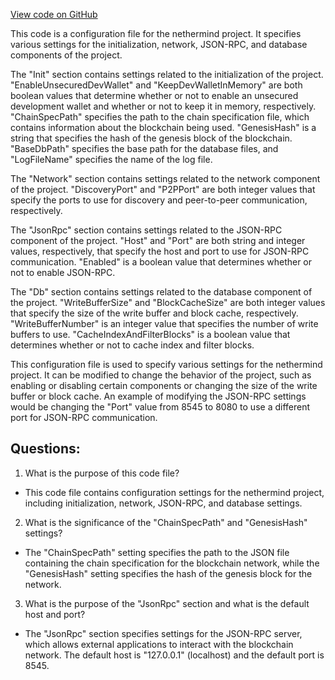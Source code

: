 [View code on GitHub](https://github.com/nethermindeth/nethermind/Nethermind.Overseer.Test/configs/cliqueNode.cfg)

This code is a configuration file for the nethermind project. It specifies various settings for the initialization, network, JSON-RPC, and database components of the project.

The "Init" section contains settings related to the initialization of the project. "EnableUnsecuredDevWallet" and "KeepDevWalletInMemory" are both boolean values that determine whether or not to enable an unsecured development wallet and whether or not to keep it in memory, respectively. "ChainSpecPath" specifies the path to the chain specification file, which contains information about the blockchain being used. "GenesisHash" is a string that specifies the hash of the genesis block of the blockchain. "BaseDbPath" specifies the base path for the database files, and "LogFileName" specifies the name of the log file.

The "Network" section contains settings related to the network component of the project. "DiscoveryPort" and "P2PPort" are both integer values that specify the ports to use for discovery and peer-to-peer communication, respectively.

The "JsonRpc" section contains settings related to the JSON-RPC component of the project. "Host" and "Port" are both string and integer values, respectively, that specify the host and port to use for JSON-RPC communication. "Enabled" is a boolean value that determines whether or not to enable JSON-RPC.

The "Db" section contains settings related to the database component of the project. "WriteBufferSize" and "BlockCacheSize" are both integer values that specify the size of the write buffer and block cache, respectively. "WriteBufferNumber" is an integer value that specifies the number of write buffers to use. "CacheIndexAndFilterBlocks" is a boolean value that determines whether or not to cache index and filter blocks.

This configuration file is used to specify various settings for the nethermind project. It can be modified to change the behavior of the project, such as enabling or disabling certain components or changing the size of the write buffer or block cache. An example of modifying the JSON-RPC settings would be changing the "Port" value from 8545 to 8080 to use a different port for JSON-RPC communication.
## Questions: 
 1. What is the purpose of this code file?
- This code file contains configuration settings for the nethermind project, including initialization, network, JSON-RPC, and database settings.

2. What is the significance of the "ChainSpecPath" and "GenesisHash" settings?
- The "ChainSpecPath" setting specifies the path to the JSON file containing the chain specification for the blockchain network, while the "GenesisHash" setting specifies the hash of the genesis block for the network.

3. What is the purpose of the "JsonRpc" section and what is the default host and port?
- The "JsonRpc" section specifies settings for the JSON-RPC server, which allows external applications to interact with the blockchain network. The default host is "127.0.0.1" (localhost) and the default port is 8545.
